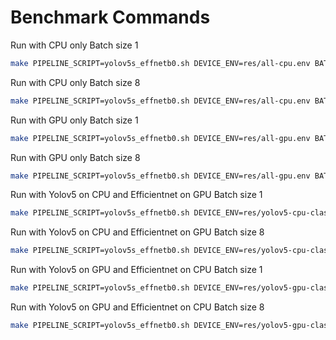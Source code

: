 # Benchmark Commands

Run with CPU only Batch size 1

```bash
make PIPELINE_SCRIPT=yolov5s_effnetb0.sh DEVICE_ENV=res/all-cpu.env BATCH_SIZE=1 RESULTS_DIR=cpu benchmark-stream-density
```

Run with CPU only Batch size 8

```bash
make PIPELINE_SCRIPT=yolov5s_effnetb0.sh DEVICE_ENV=res/all-cpu.env BATCH_SIZE=8 RESULTS_DIR=cpubatch8 benchmark-stream-density
```

Run with GPU only Batch size 1

```bash
make PIPELINE_SCRIPT=yolov5s_effnetb0.sh DEVICE_ENV=res/all-gpu.env BATCH_SIZE=1 RESULTS_DIR=gpu benchmark-stream-density 
```

Run with GPU only Batch size 8

```bash
make PIPELINE_SCRIPT=yolov5s_effnetb0.sh DEVICE_ENV=res/all-gpu.env BATCH_SIZE=8 RESULTS_DIR=gpubatch8 benchmark-stream-density 
```

Run with Yolov5 on CPU and Efficientnet on GPU Batch size 1

```bash
make PIPELINE_SCRIPT=yolov5s_effnetb0.sh DEVICE_ENV=res/yolov5-cpu-class-gpu.env BATCH_SIZE=1 RESULTS_DIR=yolocpuclassgpu benchmark-stream-density 
```

Run with Yolov5 on CPU and Efficientnet on GPU Batch size 8

```bash
make PIPELINE_SCRIPT=yolov5s_effnetb0.sh DEVICE_ENV=res/yolov5-cpu-class-gpu.env BATCH_SIZE=8 RESULTS_DIR=yolocpuclassgpubatch8 benchmark-stream-density 
```

Run with Yolov5 on GPU and Efficientnet on CPU Batch size 1

```bash
make PIPELINE_SCRIPT=yolov5s_effnetb0.sh DEVICE_ENV=res/yolov5-gpu-class-cpu.env BATCH_SIZE=1 RESULTS_DIR=yologpuclasscpu benchmark-stream-density 
```

Run with Yolov5 on GPU and Efficientnet on CPU Batch size 8

```bash
make PIPELINE_SCRIPT=yolov5s_effnetb0.sh DEVICE_ENV=res/yolov5-gpu-class-cpu.env BATCH_SIZE=8 RESULTS_DIR=yologpuclasscpubatch8 benchmark-stream-density 
```